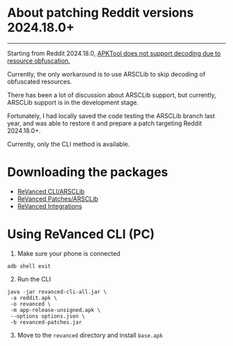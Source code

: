 # About patching Reddit versions 2024.18.0+
---

Starting from Reddit 2024.18.0, [APKTool does not support decoding due to resource obfuscation.](https://github.com/ReVanced/revanced-patches/issues/3099)

Currently, the only workaround is to use ARSCLib to skip decoding of obfuscated resources.

There has been a lot of discussion about ARSCLib support, but currently, ARSCLib support is in the development stage.

Fortunately, I had locally saved the code testing the ARSCLib branch last year, and was able to restore it and prepare a patch targeting Reddit 2024.18.0+.

Currently, only the CLI method is available.

Downloading the packages
==
- [ReVanced CLI/ARSCLib](https://github.com/inotia00/revanced-cli/releases/tag/v2.21.2-arsclib)
- [ReVanced Patches/ARSCLib](https://github.com/inotia00/revanced-patches/releases/tag/v2.175.1-arsclib)
- [ReVanced Integrations](https://github.com/inotia00/revanced-integrations/releases/latest)

Using ReVanced CLI (PC)
==
1. Make sure your phone is connected

```
adb shell exit
```

2. Run the CLI
```
java -jar revanced-cli-all.jar \
 -a reddit.apk \
 -o revanced \
 -m app-release-unsigned.apk \
 --options options.json \
 -b revanced-patches.jar
```

3. Move to the `revanced` directory and install `base.apk`
